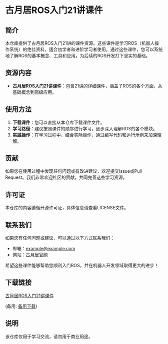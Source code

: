 # 古月居ROS入门21讲课件

## 简介

本仓库提供了古月居ROS入门21讲的课件资源。这些课件是学习ROS（机器人操作系统）的绝佳资料，适合初学者和进阶学习者使用。通过这些课件，您可以系统地了解ROS的基本概念、工具和应用，为后续的ROS开发打下坚实的基础。

## 资源内容

- **古月居ROS入门21讲课件**：包含21讲的详细课件，涵盖了ROS的各个方面，从基础概念到高级应用。

## 使用方法

1. **下载课件**：您可以直接从本仓库下载课件文件。
2. **学习路径**：建议按照课件的顺序进行学习，逐步深入理解ROS的各个模块。
3. **实践操作**：在学习过程中，结合实际操作，通过编写代码和运行示例来加深理解。

## 贡献

如果您在使用过程中发现任何问题或有改进建议，欢迎提交Issue或Pull Request。我们非常欢迎社区的贡献，共同完善这些学习资源。

## 许可证

本仓库的内容遵循开源许可证，具体信息请查看LICENSE文件。

## 联系我们

如果您有任何问题或建议，可以通过以下方式联系我们：

- 邮箱：example@example.com
- 网站：[古月居官网](https://www.guyuehome.com)

希望这些课件能够帮助您顺利入门ROS，并在机器人开发领域取得更大的进步！

## 下载链接
[古月居ROS入门21讲课件](https://pan.quark.cn/s/dbce5312a4e5) 

(备用: [备用下载](https://pan.baidu.com/s/1sv9_y-IKjYXHPZNfYTNqeQ?pwd=1234))

## 说明

该仓库仅用于学习交流，请勿用于商业用途。
